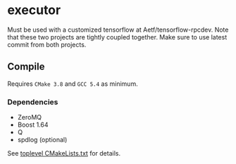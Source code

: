 # executor

Must be used with a customized tensorflow at Aetf/tensorflow-rpcdev. Note that these two projects are tightly coupled together. Make sure to use latest commit from both projects.

## Compile
Requires `CMake 3.8` and `GCC 5.4` as minimum.

### Dependencies
- ZeroMQ
- Boost 1.64
- Q
- spdlog (optional)

See [toplevel CMakeLists.txt](CMakeLists.txt) for details.
